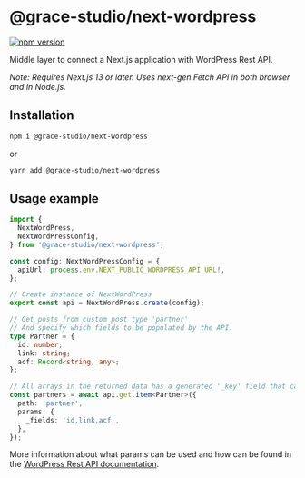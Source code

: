 # @grace-studio/next-wordpress

[![npm version](https://badge.fury.io/js/@grace-studio%2Fnext-wordpress.svg)](https://badge.fury.io/js/@grace-studio%2Fnext-wordpress)

Middle layer to connect a Next.js application with WordPress Rest API.

*Note: Requires Next.js 13 or later. Uses next-gen Fetch API in both browser and in Node.js.*

## Installation

```bash
npm i @grace-studio/next-wordpress
```

or

```bash
yarn add @grace-studio/next-wordpress
```

## Usage example

```ts
import {
  NextWordPress,
  NextWordPressConfig,
} from '@grace-studio/next-wordpress';

const config: NextWordPressConfig = {
  apiUrl: process.env.NEXT_PUBLIC_WORDPRESS_API_URL!,
};

// Create instance of NextWordPress
export const api = NextWordPress.create(config);

// Get posts from custom post type 'partner'
// And specify which fields to be populated by the API.
type Partner = {
  id: number;
  link: string;
  acf: Record<string, any>;
};

// All arrays in the returned data has a generated '_key' field that can be used for the 'key' value in React loops in rendering.
const partners = await api.get.item<Partner>({
  path: 'partner',
  params: {
    _fields: 'id,link,acf',
  },
});
```

More information about what params can be used and how can be found in the [WordPress Rest API documentation](https://developer.wordpress.org/rest-api/using-the-rest-api/).
